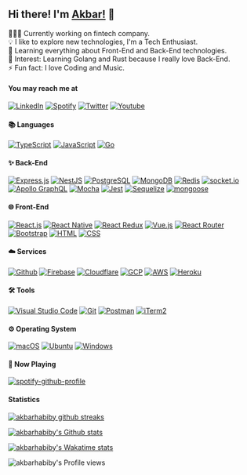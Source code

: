 ## Hi there! I'm [Akbar!](http://akbar.hk) 👋

👨🏻‍💻 Currently working on fintech company.\
💡 I like to explore new technologies, I'm a Tech Enthusiast.\
🌱 Learning everything about Front-End and Back-End technologies.\
🔭 Interest: Learning Golang and Rust because I really love Back-End.\
⚡ Fun fact: I love Coding and Music.

#### You may reach me at
[![LinkedIn](https://img.shields.io/badge/-LinkedIn-0077B5?style=for-the-badge&logo=linkedin)](https://linkedin.com/in/akbarhabiby)
[![Spotify](https://img.shields.io/badge/-Spotify-1CD05D?style=for-the-badge&logo=spotify&logoColor=white)](https://open.spotify.com/user/mc4unooh8oxhz45ec5d1vvvq3)
[![Twitter](https://img.shields.io/badge/-Twitter-00ACEE?style=for-the-badge&logo=twitter&logoColor=white)](https://twitter.com/akbarhabiby)
[![Youtube](https://img.shields.io/badge/-Youtube-FF0000?style=for-the-badge&logo=youtube&logoColor=white)](https://youtube.com/akbarhabiby)

#### 📚 Languages
[![TypeScript](https://img.shields.io/badge/-TypeScript-05122A?style=flat&logo=typescript)](https://www.typescriptlang.org)
[![JavaScript](https://img.shields.io/badge/-JavaScript-05122A?style=flat&logo=javascript)](https://www.javascript.com)
[![Go](https://img.shields.io/badge/-Go-05122A?style=flat&logo=go)](https://golang.org)

#### ✨ Back-End
[![Express.js](https://img.shields.io/badge/-Express.js-05122A?style=flat&logo=express)](https://expressjs.com)
[![NestJS](https://img.shields.io/badge/-Nest.js-05122A?style=flat&logo=nestjs)](https://nestjs.com)
[![PostgreSQL](https://img.shields.io/badge/-PostgreSQL-05122A?style=flat&logo=postgresql)](https://www.postgresql.org)
[![MongoDB](https://img.shields.io/badge/-MongoDB-05122A?style=flat&logo=mongodb)](https://www.mongodb.com)
[![Redis](https://img.shields.io/badge/-Redis-05122A?style=flat&logo=redis)](https://redis.io)
[![socket.io](https://img.shields.io/badge/-socket.io-05122A?style=flat&logo=socket.io)](https://socket.io)
[![Apollo GraphQL](https://img.shields.io/badge/-Apollo%20GraphQL-05122A?style=flat&logo=apollo-graphql&logoColor=DD34A6)](https://www.apollographql.com)
[![Mocha](https://img.shields.io/badge/-Mocha-05122A?style=flat&logo=mocha)](https://mochajs.org)
[![Jest](https://img.shields.io/badge/-Jest-05122A?style=flat&logo=jest&logoColor=C21324)](https://jestjs.io)
[![Sequelize](https://img.shields.io/badge/-Sequelize-05122A?style=flat)](https://sequelize.org)
[![mongoose](https://img.shields.io/badge/-mongoose-05122A?style=flat)](https://mongoosejs.com)

#### 🌐 Front-End
[![React.js](https://img.shields.io/badge/-React.js-05122A?style=flat&logo=react)](https://reactjs.org)
[![React Native](https://img.shields.io/badge/-React%20Native-05122A?style=flat&logo=react)](http://reactnative.dev)
[![React Redux](https://img.shields.io/badge/-Redux-05122A?style=flat&logo=redux&logoColor=764ABC)](https://react-redux.js.org)
[![Vue.js](https://img.shields.io/badge/-Vue.js-05122A?style=flat&logo=vue.js)](https://vuejs.org)
[![React Router](https://img.shields.io/badge/-React%20Router-05122A?style=flat&logo=react-router)](https://reactrouter.com)
[![Bootstrap](https://img.shields.io/badge/-Bootstrap-05122A?style=flat&logo=bootstrap)](https://getbootstrap.com)
[![HTML](https://img.shields.io/badge/-HTML-05122A?style=flat&logo=html5)](https://en.wikipedia.org/wiki/HTML5)
[![CSS](https://img.shields.io/badge/-CSS-05122A?style=flat&logo=css3&logoColor=1572B6)](https://en.wikipedia.org/wiki/CSS)

#### ☁️ Services
[![Github](https://img.shields.io/badge/-Github-05122A?style=flat&logo=github)](https://github.com)
[![Firebase](https://img.shields.io/badge/-Firebase-05122A?style=flat&logo=firebase)](https://firebase.google.com)
[![Cloudflare](https://img.shields.io/badge/-Cloudflare-05122A?style=flat&logo=cloudflare)](https://www.cloudflare.com)
[![GCP](https://img.shields.io/badge/-Google%20Cloud%20Platform-05122A?style=flat&logo=google-cloud)](https://cloud.google.com)
[![AWS](https://img.shields.io/badge/-Amazon%20Web%20Services-05122A?style=flat&logo=amazon-aws&logoColor=FF9900)](https://aws.amazon.com)
[![Heroku](https://img.shields.io/badge/-Heroku-05122A?style=flat&logo=heroku)](https://heroku.com)

#### 🛠️ Tools
[![Visual Studio Code](https://img.shields.io/badge/-Visual%20Studio%20Code-05122A?style=flat&logo=visual-studio-code&logoColor=21AAF2)](https://code.visualstudio.com)
[![Git](https://img.shields.io/badge/-Git-05122A?style=flat&logo=git)](https://git-scm.com)
[![Postman](https://img.shields.io/badge/-Postman-05122A?style=flat&logo=postman)](https://www.postman.com)
[![iTerm2](https://img.shields.io/badge/-iTerm2-05122A?style=flat)](https://iterm2.com)

#### ⚙️ Operating System
[![macOS](https://img.shields.io/badge/-macOS-05122A?style=flat&logo=apple)](https://www.apple.com/id/macos)
[![Ubuntu](https://img.shields.io/badge/-Ubuntu-05122A?style=flat&logo=ubuntu)](https://ubuntu.com)
[![Windows](https://img.shields.io/badge/-Windows-05122A?style=flat&logo=windows&logoColor=007ACC)](https://www.microsoft.com/en-us/windows)

#### 🎵 Now Playing
[![spotify-github-profile](https://spotify-github-profile.vercel.app/api/view?uid=21znroutsdqlbwk2zrhblg6ra&cover_image=false&theme=default)](https://github.com/kittinan/spotify-github-profile)

#### Statistics
[![akbarhabiby github streaks](https://github-readme-streak-stats.herokuapp.com/?user=akbarhabiby&theme=react)](https://github.com/DenverCoder1/github-readme-streak-stats)

[![akbarhabiby's Github stats](https://github-readme-stats.vercel.app/api?username=akbarhabiby&show_icons=true&theme=react)](https://github.com/anuraghazra/github-readme-stats)

[![akbarhabiby's Wakatime stats](https://github-readme-stats.vercel.app/api/wakatime?username=akbarhabiby&layout=compact&theme=react)](https://github.com/anuraghazra/github-readme-stats)

![akbarhabiby's Profile views](https://komarev.com/ghpvc/?username=akbarhabiby&color=blue&style=flat&label=Profile+views)
